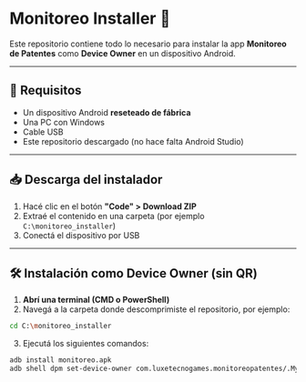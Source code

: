 # Monitoreo Installer 📲

Este repositorio contiene todo lo necesario para instalar la app **Monitoreo de Patentes** como **Device Owner** en un dispositivo Android.

---

## 🔧 Requisitos

- Un dispositivo Android **reseteado de fábrica**
- Una PC con Windows
- Cable USB
- Este repositorio descargado (no hace falta Android Studio)

---

## 📥 Descarga del instalador

1. Hacé clic en el botón **"Code" > Download ZIP**
2. Extraé el contenido en una carpeta (por ejemplo `C:\monitoreo_installer`)
3. Conectá el dispositivo por USB

---

## 🛠️ Instalación como Device Owner (sin QR)

1. **Abrí una terminal (CMD o PowerShell)**
2. Navegá a la carpeta donde descomprimiste el repositorio, por ejemplo:

```bash
cd C:\monitoreo_installer
```

3. Ejecutá los siguientes comandos:

```bash
adb install monitoreo.apk
adb shell dpm set-device-owner com.luxetecnogames.monitoreopatentes/.MyDeviceAdminReceiver
```